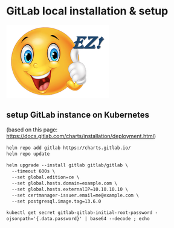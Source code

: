 # GitLab local installation & setup
![ez logo](/resources/images/ez/ez-smiley-small-logo.png)
## setup GitLab instance on Kubernetes
(based on this page: https://docs.gitlab.com/charts/installation/deployment.html)

```
helm repo add gitlab https://charts.gitlab.io/
helm repo update
```

```
helm upgrade --install gitlab gitlab/gitlab \
  --timeout 600s \
  --set global.edition=ce \
  --set global.hosts.domain=example.com \
  --set global.hosts.externalIP=10.10.10.10 \
  --set certmanager-issuer.email=me@example.com \
  --set postgresql.image.tag=13.6.0
```

```
kubectl get secret gitlab-gitlab-initial-root-password -ojsonpath='{.data.password}' | base64 --decode ; echo
```

